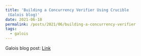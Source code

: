 ```yaml
---
title: 'Building a Concurrency Verifier Using Crucible
 (Galois blog)'
date: 2021-06-18
permalink: /posts/2021/06/building-a-concurrency-verifier
tags:
  - galois
---
```


Galois blog post: [Link](https://www.galois.com/articles/building-a-concurrency-verifier-using-crucible)